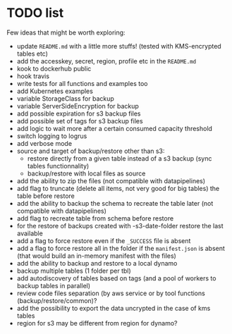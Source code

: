 # TODO list

Few ideas that might be worth exploring:
* update `README.md` with a little more stuffs! (tested with KMS-encrypted tables etc)
* add the accesskey, secret, region, profile etc in the `README.md`
* kook to dockerhub public
* hook travis
* write tests for all functions and examples too
* add Kubernetes examples
* variable StorageClass for backup
* variable ServerSideEncryption for backup
* add possible expiration for s3 backup files
* add possible set of tags for s3 backup files
* add logic to wait more after a certain consumed capacity threshold
* switch logging to logrus
* add verbose mode
* source and target of backup/restore other than s3:
  * restore directly from a given table instead of a s3 backup (sync tables functionnality)
  * backup/restore with local files as source
* add the ability to zip the files (not compatible with datapipelines)
* add flag to truncate (delete all items, not very good for big tables) the table before restore
* add the ability to backup the schema to recreate the table later (not compatible with datapipelines)
* add flag to recreate table from schema before restore
* for the restore of backups created with -s3-date-folder restore the last available
* add a flag to force restore even if the `_SUCCESS` file is absent
* add a flag to force restore all in the folder if the `manifest.json` is absent (that would build an in-memory manifest with the files)
* add the ability to backup and restore to a local dynamo
* backup multiple tables (1 folder per tbl)
* add autodiscovery of tables based on tags (and a pool of workers to backup tables in parallel)
* review code files separation (by aws service or by tool functions (backup/restore/common)?
* add the possibility to export the data uncrypted in the case of kms tables
* region for s3 may be different from region for dynamo?
